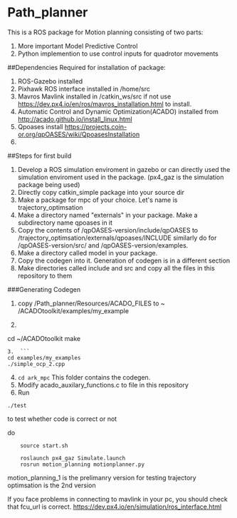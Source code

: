 # Path_planner
This is a ROS package for Motion planning consisting of two parts:
1) More important Model Predictive Control
2) Python implemention to use control inputs for quadrotor movements

##Dependencies Required for installation of package:

1. 	ROS-Gazebo installed
2.	Pixhawk ROS interface installed in /home/src
3.	Mavros Mavlink installed in /catkin_ws/src 
if not use https://dev.px4.io/en/ros/mavros_installation.html to install.
4. 	Automatic Control and Dynamic Optimization(ACADO) installed from http://acado.github.io/install_linux.html
5.	Qpoases install https://projects.coin-or.org/qpOASES/wiki/QpoasesInstallation
6.	

##Steps for first build

1.	Develop a ROS simulation enviroment in gazebo or can directly used the simulation enviroment used in the package. (px4_gaz is the simulation package being used)
2.	Directly copy catkin_simple package into your source dir
3.	Make a package for mpc of your choice. Let's name is trajectory_optimsation
4.	Make a directory named "externals" in your package. Make a subdirectory name qpoases in it
5.	Copy the contents of /qpOASES-version/include/qpOASES to /trajectory_optimsation/externals/qpoases/INCLUDE similarly do for /qpOASES-version/src/ and /qpOASES-version/examples.
6.	Make a directory called model in your package.
7.  Copy the codegen into it. Generation of codegen is in a different section
8.	Make directories called include and src and copy all the files in this repository to them

###Generating Codegen
1.	copy /Path_planner/Resources/ACADO_FILES to ~ /ACADOtoolkit/examples/my_example
2.	``` 
cd ~/ACADOtoolkit
make 
```
3.	```
cd examples/my_examples
./simple_ocp_2.cpp
```

4.	```cd ark_mpc``` This folder contains the codegen.
5.	Modify acado_auxilary_functions.c to file in this repository
6.	Run
``` make
./test
```
to test whether code is correct or not






do
```
	source start.sh

	roslaunch px4_gaz Simulate.launch 
	rosrun motion_planning motionplanner.py
```

motion_planning_1 is the prelimanry version for testing
trajectory optimsation is the 2nd version

If you face problems in connecting to mavlink in your pc, you should check that fcu_url is correct. https://dev.px4.io/en/simulation/ros_interface.html
